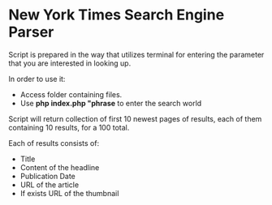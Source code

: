 # New York Times Search Engine Parser

Script is prepared in the way that utilizes terminal for entering the parameter that you are interested in looking up.

In order to use it:

*  Access folder containing files.
*  Use **php index.php "phrase** to enter the search world

Script will return collection of first 10 newest pages of results, each of them containing 10 results, for a 100 total.

Each of results consists of:

*  Title
*  Content of the headline
*  Publication Date
*  URL of the article
*  If exists URL of the thumbnail

